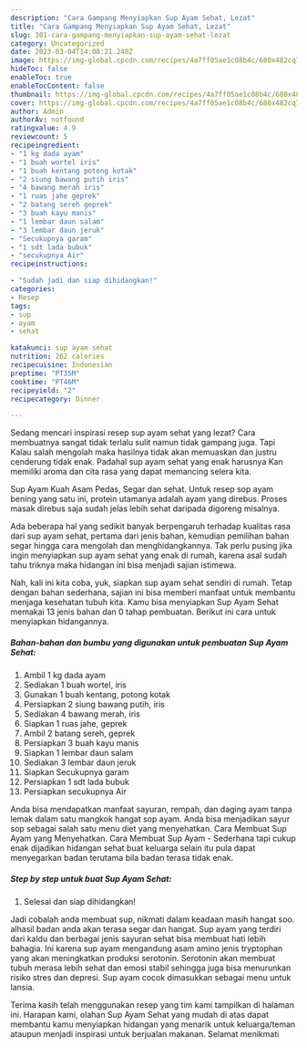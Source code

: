 ```yaml
---
description: "Cara Gampang Menyiapkan Sup Ayam Sehat, Lezat"
title: "Cara Gampang Menyiapkan Sup Ayam Sehat, Lezat"
slug: 301-cara-gampang-menyiapkan-sup-ayam-sehat-lezat
category: Uncategorized
date: 2023-03-04T14:08:21.240Z
image: https://img-global.cpcdn.com/recipes/4a7ff05ae1c08b4c/680x482cq70/sup-ayam-sehat-foto-resep-utama.jpg
hideToc: false
enableToc: true
enableTocContent: false
thumbnail: https://img-global.cpcdn.com/recipes/4a7ff05ae1c08b4c/680x482cq70/sup-ayam-sehat-foto-resep-utama.jpg
cover: https://img-global.cpcdn.com/recipes/4a7ff05ae1c08b4c/680x482cq70/sup-ayam-sehat-foto-resep-utama.jpg
author: Admin
authorAv: notfound
ratingvalue: 4.9
reviewcount: 5
recipeingredient:
- "1 kg dada ayam"
- "1 buah wortel iris"
- "1 buah kentang potong kotak"
- "2 siung bawang putih iris"
- "4 bawang merah iris"
- "1 ruas jahe geprek"
- "2 batang sereh geprek"
- "3 buah kayu manis"
- "1 lembar daun salam"
- "3 lembar daun jeruk"
- "Secukupnya garam"
- "1 sdt lada bubuk"
- "secukupnya Air"
recipeinstructions:

- "Sudah jadi dan siap dihidangkan!"
categories:
- Resep
tags:
- sup
- ayam
- sehat

katakunci: sup ayam sehat 
nutrition: 262 calories
recipecuisine: Indonesian
preptime: "PT35M"
cooktime: "PT46M"
recipeyield: "2"
recipecategory: Dinner

---
```



Sedang mencari inspirasi resep sup ayam sehat yang lezat? Cara membuatnya sangat tidak terlalu sulit namun tidak gampang juga. Tapi Kalau salah mengolah maka hasilnya tidak akan memuaskan dan justru cenderung tidak enak. Padahal sup ayam sehat yang enak harusnya Kan memiliki aroma dan cita rasa yang dapat memancing selera kita.


Sup Ayam Kuah Asam Pedas, Segar dan sehat. Untuk resep sop ayam bening yang satu ini, protein utamanya adalah ayam yang direbus. Proses masak direbus saja sudah jelas lebih sehat daripada digoreng misalnya.

Ada beberapa hal yang sedikit banyak berpengaruh terhadap kualitas rasa dari sup ayam sehat, pertama dari jenis bahan, kemudian pemilihan bahan segar hingga cara mengolah dan menghidangkannya. Tak perlu pusing jika ingin menyiapkan sup ayam sehat yang enak di rumah, karena asal sudah tahu triknya maka hidangan ini bisa menjadi sajian istimewa.


Nah, kali ini kita coba, yuk, siapkan sup ayam sehat sendiri di rumah. Tetap dengan bahan sederhana, sajian ini bisa memberi manfaat untuk membantu menjaga kesehatan tubuh kita. Kamu bisa menyiapkan Sup Ayam Sehat memakai 13 jenis bahan dan 0 tahap pembuatan. Berikut ini cara untuk menyiapkan hidangannya.

<!--inarticleads1-->

##### Bahan-bahan dan bumbu yang digunakan untuk pembuatan Sup Ayam Sehat:

1. Ambil 1 kg dada ayam
1. Sediakan 1 buah wortel, iris
1. Gunakan 1 buah kentang, potong kotak
1. Persiapkan 2 siung bawang putih, iris
1. Sediakan 4 bawang merah, iris
1. Siapkan 1 ruas jahe, geprek
1. Ambil 2 batang sereh, geprek
1. Persiapkan 3 buah kayu manis
1. Siapkan 1 lembar daun salam
1. Sediakan 3 lembar daun jeruk
1. Siapkan Secukupnya garam
1. Persiapkan 1 sdt lada bubuk
1. Persiapkan secukupnya Air


Anda bisa mendapatkan manfaat sayuran, rempah, dan daging ayam tanpa lemak dalam satu mangkok hangat sop ayam. Anda bisa menjadikan sayur sop sebagai salah satu menu diet yang menyehatkan. Cara Membuat Sup Ayam yang Menyehatkan. Cara Membuat Sup Ayam - Sederhana tapi cukup enak dijadikan hidangan sehat buat keluarga selain itu pula dapat menyegarkan badan terutama bila badan terasa tidak enak. 

<!--inarticleads2-->

##### Step by step untuk buat Sup Ayam Sehat:


1. Selesai dan siap dihidangkan!

Jadi cobalah anda membuat sup, nikmati dalam keadaan masih hangat soo. alhasil badan anda akan terasa segar dan hangat. Sup ayam yang terdiri dari kaldu dan berbagai jenis sayuran sehat bisa membuat hati lebih bahagia. Ini karena sup ayam mengandung asam amino jenis tryptophan yang akan meningkatkan produksi serotonin. Serotonin akan membuat tubuh merasa lebih sehat dan emosi stabil sehingga juga bisa menurunkan risiko stres dan depresi. Sup ayam cocok dimasukkan sebagai menu untuk lansia. 

Terima kasih telah menggunakan resep yang tim kami tampilkan di halaman ini. Harapan kami, olahan Sup Ayam Sehat yang mudah di atas dapat membantu kamu menyiapkan hidangan yang menarik untuk keluarga/teman ataupun menjadi inspirasi untuk berjualan makanan. Selamat menikmati
